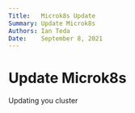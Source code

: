 ```yaml
---
Title:   Microk8s Update
Summary: Update Microk8s
Authors: Ian Teda
Date:    September 8, 2021
---
```


# Update Microk8s

Updating you cluster
